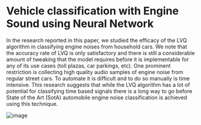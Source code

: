 # Vehicle classification with Engine Sound using Neural Network
In the research reported in this paper, we studied the efficacy of the LVQ algorithm in classifying engine noises from household cars. We note that the accuracy rate of LVQ is only satisfactory and there is still a considerable amount of tweaking that the model requires before it is implementable for any of its use cases (toll plazas, car parkings, etc). One prominent restriction is collecting high quality audio samples of engine noise from regular street cars. To automate it is difficult and to do so manually is time intensive. This research suggests that while the LVQ algorithm has a lot of potential for classifying time based signals there is a long way to go before State of the Art (SotA) automobile engine noise classification is achieved using this technique.

![image](https://user-images.githubusercontent.com/41417732/95127534-bd188180-0775-11eb-89db-831d5fecbb04.png)
